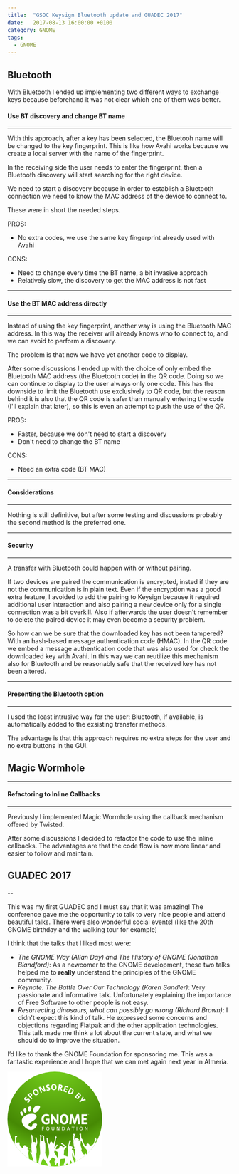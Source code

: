 ```yaml
---
title:  "GSOC Keysign Bluetooth update and GUADEC 2017"
date:   2017-08-13 16:00:00 +0100
category: GNOME
tags:
  - GNOME
---
```


## Bluetooth

With Bluetooth I ended up implementing two different ways to exchange keys because beforehand it was not clear which one of them was better.

#### Use BT discovery and change BT name
----

With this approach, after a key has been selected, the Bluetooh name will be changed to the key fingerprint.
This is like how Avahi works because we create a local server with the name of the fingerprint.

In the receiving side the user needs to enter the fingerprint, then a Bluetooth discovery will start searching for the right device.

We need to start a discovery because in order to establish a Bluetooth connection we need to know the MAC address of the device to connect to. 

These were in short the needed steps.

PROS:

  * No extra codes, we use the same key fingerprint already used with Avahi

CONS:

  * Need to change every time the BT name, a bit invasive approach
  * Relatively slow, the discovery to get the MAC address is not fast 

----
#### Use the BT MAC address directly
----

Instead of using the key fingerprint, another way is using the Bluetooth MAC address.
In this way the receiver will already knows who to connect to, and we can avoid to perform a discovery.

The problem is that now we have yet another code to display.

After some discussions I ended up with the choice of only embed the Bluetooth MAC address (the Bluetooth code) in the QR code. Doing so we can continue to display to the user always only one code.
This has the downside to limit the Bluetooth use exclusively to QR code, but the reason behind it is also that the QR code is safer than manually entering the code (I'll explain that later), so this is even an attempt to push the use of the QR.

PROS:

  * Faster, because we don't need to start a discovery
  * Don't need to change the BT name

CONS:

  * Need an extra code (BT MAC)

----
#### Considerations
----

Nothing is still definitive, but after some testing and discussions probably the second method is the preferred one.

----
#### Security
----

A transfer with Bluetooth could happen with or without pairing.

If two devices are paired the communication is encrypted, insted if they are not the communication is in plain text.
Even if the encryption was a good extra feature, I avoided to add the pairing to Keysign because it required additional user interaction and also pairing a new device only for a single connection was a bit overkill. Also if afterwards the user doesn't remember to delete the paired device it may even become a security problem.

So how can we be sure that the downloaded key has not been tampered?
With an hash-based message authentication code (HMAC).
In the QR code we embed a message authentication code that was also used for check the downloaded key with Avahi.
In this way we can reutilize this mechanism also for Bluetooth and be reasonably safe that the received key has not been altered.


----
#### Presenting the Bluetooth option
----

I used the least intrusive way for the user: Bluetooth, if available, is automatically added to the exsisting transfer methods.

The advantage is that this approach requires no extra steps for the user and no extra buttons in the GUI.


## Magic Wormhole

----
#### Refactoring to Inline Callbacks
----

Previously I implemented Magic Wormhole using the callback mechanism offered by Twisted.

After some discussions I decided to refactor the code to use the inline callbacks.
The advantages are that the code flow is now more linear and easier to follow and maintain.


## GUADEC 2017
--

This was my first GUADEC and I must say that it was amazing!
The conference gave me the opportunity to talk to very nice people and attend beautiful talks.
There were also wonderful social events! (like the 20th GNOME birthday and the walking tour for example)

I think that the talks that I liked most were:

  * _The GNOME Way (Allan Day) and The History of GNOME (Jonathan Blandford)_: As a newcomer to the GNOME development, these two talks helped me to **really** understand the principles of the GNOME community.
  * _Keynote: The Battle Over Our Technology (Karen Sandler)_: Very passionate and informative talk. Unfortunately explaining the importance of Free Software to other people is not easy.
  * _Resurrecting dinosaurs, what can possibly go wrong (Richard Brown)_: I didn't expect this kind of talk. He expressed some concerns and objections regarding Flatpak and the other application technologies. This talk made me think a lot about the current state, and what we should do to improve the situation.



I’d like to thank the GNOME Foundation for sponsoring me. This was a fantastic experience and I hope that we can met again next year in Almería.

![gnome badge](/assets/images/sponsored-badge-simple.png)
